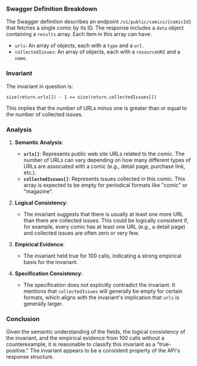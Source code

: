 ### Swagger Definition Breakdown

The Swagger definition describes an endpoint `/v1/public/comics/{comicId}` that fetches a single comic by its ID. The response includes a `data` object containing a `results` array. Each item in this array can have:
- `urls`: An array of objects, each with a `type` and a `url`.
- `collectedIssues`: An array of objects, each with a `resourceURI` and a `name`.

### Invariant

The invariant in question is:

`size(return.urls[]) - 1 >= size(return.collectedIssues[])`

This implies that the number of URLs minus one is greater than or equal to the number of collected issues.

### Analysis

1. **Semantic Analysis**:
   - **`urls[]`**: Represents public web site URLs related to the comic. The number of URLs can vary depending on how many different types of URLs are associated with a comic (e.g., detail page, purchase link, etc.).
   - **`collectedIssues[]`**: Represents issues collected in this comic. This array is expected to be empty for periodical formats like "comic" or "magazine".

2. **Logical Consistency**:
   - The invariant suggests that there is usually at least one more URL than there are collected issues. This could be logically consistent if, for example, every comic has at least one URL (e.g., a detail page) and collected issues are often zero or very few.

3. **Empirical Evidence**:
   - The invariant held true for 100 calls, indicating a strong empirical basis for the invariant.

4. **Specification Consistency**:
   - The specification does not explicitly contradict the invariant. It mentions that `collectedIssues` will generally be empty for certain formats, which aligns with the invariant's implication that `urls` is generally larger.

### Conclusion

Given the semantic understanding of the fields, the logical consistency of the invariant, and the empirical evidence from 100 calls without a counterexample, it is reasonable to classify this invariant as a "true-positive." The invariant appears to be a consistent property of the API's response structure.
